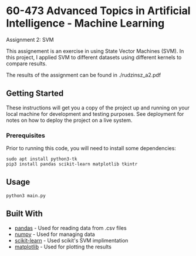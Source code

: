 # 60-473 Advanced Topics in Artificial Intelligence - Machine Learning
Assignment 2: SVM

This assignement is an exercise in using State Vector Machines (SVM). In this project, I applied SVM to different datasets
using different kernels to compare results.

The results of the assignment can be found in ./rudzinsz_a2.pdf


## Getting Started

These instructions will get you a copy of the project up and running on your local machine for development and testing purposes. See deployment for notes on how to deploy the project on a live system.

### Prerequisites

Prior to running this code, you will need to install some dependencies:

```
sudo apt install python3-tk
pip3 install pandas scikit-learn matplotlib tkintr
```

## Usage

    python3 main.py

## Built With

* [pandas](https://pandas.pydata.org/) - Used for reading data from .csv files
* [numpy](http://www.numpy.org/) - Used for managing data
* [scikit-learn](scikit-learn.org) - Used scikit's SVM implimentation
* [matplotlib](https://matplotlib.org/) - Used for plotting the results
